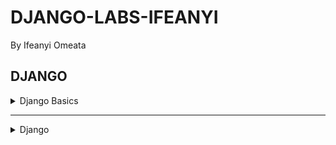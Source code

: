 # DJANGO-LABS-IFEANYI
By Ifeanyi Omeata

## DJANGO

<details>
  <summary>Django Basics</summary>

  ### Create and activate Virtual Env

  ```
  python -m venv venv
  source venv/bin/activate
  ```

  ### Dectivate Virtual Env

  ```
  deactivate
  ```

  ### Check Installed Packages

  ```
  pip list
  ```

  ### Install Django

  ```
  python -m pip install Django
  django-admin
  ```

  ### Check Django Version

  ```
  python -m django --version
  ```

  ### Create New Django Project

  ```
  django-admin startproject my_project .
  ```

  ### Create New App

  ```
  python manage.py startapp first_app
  ```

  ### Run Django Project in dev Mode

  ```
  python manage.py runserver
  ```

  <img width="1406" alt="image" src="https://github.com/user-attachments/assets/fff512c5-2c50-4087-95ca-429f591d5570" />
  <img width="1453" alt="image" src="https://github.com/user-attachments/assets/e6eb4d82-19d7-4614-91c2-f6a0002035de" />

</details>



<hr>














<details>
  <summary>Django </summary>

  ### Print String

  ```py

  ```

  ### Print String

  ```

  ```

</details>
